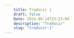 ```yaml
---
    title: Traducir 1
    draft: false
    Date: 2024-09-14T23:23:04
    description: "Traducir"
    slug: "traducir-1"
---
```


